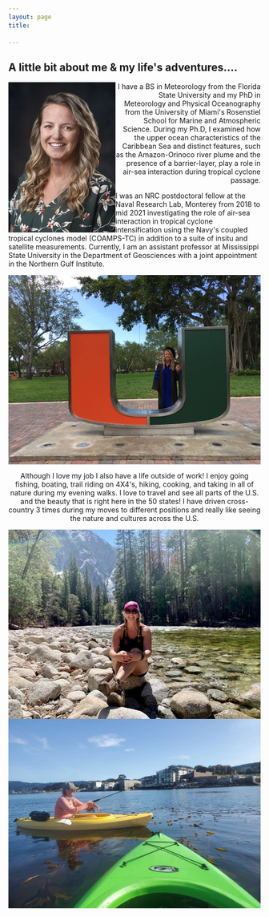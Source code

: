 ```yaml
---
layout: page
title: 

---
```


<h2> A little bit about me & my life's adventures.... </h2>

<img src="/img/photo_med.jpg" align="left"/>
 <div style="text-align: right;"> <p> I have a BS in Meteorology from the Florida State University and my PhD in Meteorology and Physical Oceanography from the University of Miami's Rosenstiel School for Marine and Atmospheric Science. During my Ph.D, I examined how the upper ocean characteristics of the Caribbean Sea and distinct features, such as the Amazon-Orinoco river plume and the presence of a barrier-layer, play a role in air-sea interaction during tropical cyclone passage. </div>I was an NRC postdoctoral fellow at the Naval Research Lab, Monterey from 2018 to mid 2021 investigating the role of  air-sea interaction in tropical cyclone intensification using the Navy's coupled tropical cyclones model (COAMPS-TC) in addition to a suite of insitu and satellite measurements. Currently, I am an assistant professor at Mississippi State University in the Department of Geosciences with a joint appointment in the Northern Gulf Institute.</p>  </div>

<img src="/img/PhDgraduate_UMiamiphoto.jpeg" align="center"/> 

<div style="text-align:center;"><p>Although I love my job I also have a life outside of work! I enjoy going fishing, boating, trail riding on 4X4's, hiking, cooking, and taking in all of nature during my evening walks. I love to travel and see all parts of the U.S. and the beauty that is right here in the 50 states! I have driven cross-country 3 times during my moves to different positions and really like seeing the nature and cultures across the U.S.</p> </div>


<img src="/img/kingscanyon.jpeg" align="left"/> <img src="/img/Kayakfishing.jpeg" align="right"/>

